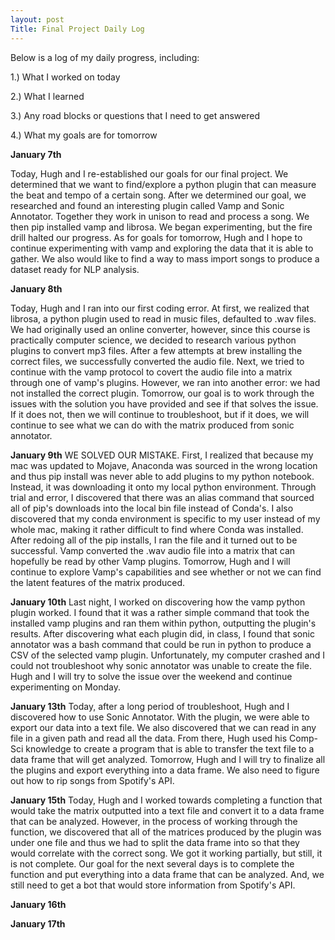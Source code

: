 ```yaml
---
layout: post
Title: Final Project Daily Log
---
```


Below is a log of my daily progress, including:

1.) What I worked on today

2.) What I learned

3.) Any road blocks or questions that I need to get answered

4.) What my goals are for tomorrow

**January 7th**

Today, Hugh and I re-established our goals for our final project. We determined that we want to find/explore a python plugin that can measure the beat and tempo of a certain song. After we determined our goal, we researched and found an interesting plugin called Vamp and Sonic Annotator. Together they work in unison to read and process a song. We then pip installed vamp and librosa. We began experimenting, but the fire drill halted our progress. As for goals for tomorrow, Hugh and I hope to continue experimenting with vamp and exploring the data that it is able to gather. We also would like to find a way to mass import songs to produce a dataset ready for NLP analysis. 

**January 8th**

Today, Hugh and I ran into our first coding error. At first, we realized that librosa, a python plugin used to read in music files, defaulted to .wav files. We had originally used an online converter, however, since this course is practically computer science, we decided to research various python plugins to convert mp3 files. After a few attempts at brew installing the correct files, we successfully converted the audio file. Next, we tried to continue with the vamp protocol to covert the audio file into a matrix through one of vamp's plugins. However, we ran into another error: we had not installed the correct plugin. Tomorrow, our goal is to work through the issues with the solution you have provided and see if that solves the issue. If it does not, then we will continue to troubleshoot, but if it does, we will continue to see what we can do with the matrix produced from sonic annotator. 

**January 9th**
WE SOLVED OUR MISTAKE. First, I realized that because my mac was updated to Mojave, Anaconda was sourced in the wrong location and thus pip install was never able to add plugins to my python notebook. Instead, it was downloading it onto my local python environment. Through trial and error, I discovered that there was an alias command that sourced all of pip's downloads into the local bin file instead of Conda's. I also discovered that my conda environment is specific to my user instead of my whole mac, making it rather difficult to find where Conda was installed. After redoing all of the pip installs, I ran the file and it turned out to be successful. Vamp converted the .wav audio file into a matrix that can hopefully be read by other Vamp plugins. Tomorrow, Hugh and I will continue to explore Vamp's capabilities and see whether or not we can find the latent features of the matrix produced. 


**January 10th**
Last night, I worked on discovering how the vamp python plugin worked. I found that it was a rather simple command that took the installed vamp plugins and ran them within python, outputting the plugin's results. After discovering what each plugin did, in class, I found that sonic annotator was a bash command that could be run in python to produce a CSV of the selected vamp plugin. Unfortunately, my computer crashed and I could not troubleshoot why sonic annotator was unable to create the file. Hugh and I will try to solve the issue over the weekend and continue experimenting on Monday. 

**January 13th**
Today, after a long period of troubleshoot, Hugh and I discovered how to use Sonic Annotator. With the plugin, we were able to export our data into a text file. We also discovered that we can read in any file in a given path and read all the data. From there, Hugh used his Comp-Sci knowledge to create a program that is able to transfer the text file to a data frame that will get analyzed. Tomorrow, Hugh and I will try to finalize all the plugins and export everything into a data frame. We also need to figure out how to rip songs from Spotify's API. 

**January 15th**
Today, Hugh and I worked towards completing a function that would take the matrix outputted into a text file and convert it to a data frame that can be analyzed. However, in the process of working through the function, we discovered that all of the matrices produced by the plugin was under one file and thus we had to split the data frame into so that they would correlate with the correct song. We got it working partially, but still, it is not complete. Our goal for the next several days is to complete the function and put everything into a data frame that can be analyzed. And, we still need to get a bot that would store information from Spotify's API. 

**January 16th**

**January 17th**